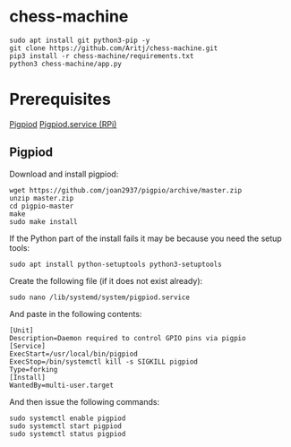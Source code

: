 # chess-machine
```
sudo apt install git python3-pip -y
git clone https://github.com/Aritj/chess-machine.git
pip3 install -r chess-machine/requirements.txt
python3 chess-machine/app.py
```

# Prerequisites
[Pigpiod](https://abyz.me.uk/rpi/pigpio/download.html)
[Pigpiod.service (RPi)](https://forums.raspberrypi.com/viewtopic.php?t=319761)

## Pigpiod
Download and install pigpiod:
```
wget https://github.com/joan2937/pigpio/archive/master.zip
unzip master.zip
cd pigpio-master
make
sudo make install
```

If the Python part of the install fails it may be because you need the setup tools:
```
sudo apt install python-setuptools python3-setuptools
```

Create the following file (if it does not exist already):
```
sudo nano /lib/systemd/system/pigpiod.service
```

And paste in the following contents:
```
[Unit]
Description=Daemon required to control GPIO pins via pigpio
[Service]
ExecStart=/usr/local/bin/pigpiod
ExecStop=/bin/systemctl kill -s SIGKILL pigpiod
Type=forking
[Install]
WantedBy=multi-user.target
```

And then issue the following commands:
```
sudo systemctl enable pigpiod
sudo systemctl start pigpiod
sudo systemctl status pigpiod
```

